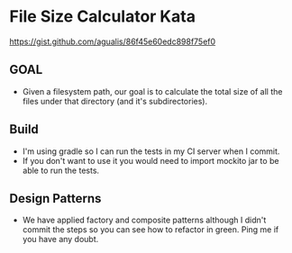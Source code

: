 # File Size Calculator Kata

https://gist.github.com/agualis/86f45e60edc898f75ef0

## GOAL 
* Given a filesystem path, our goal is to calculate the total size of all the files under that directory (and it's subdirectories).

## Build
* I'm using gradle so I can run the tests in my CI server when I commit. 
* If you don't want to use it you would need to import mockito jar to be able to run the tests. 

## Design Patterns
* We have applied factory and composite patterns although I didn't commit the steps so you can see how to refactor in green. Ping me if you have any doubt. 

